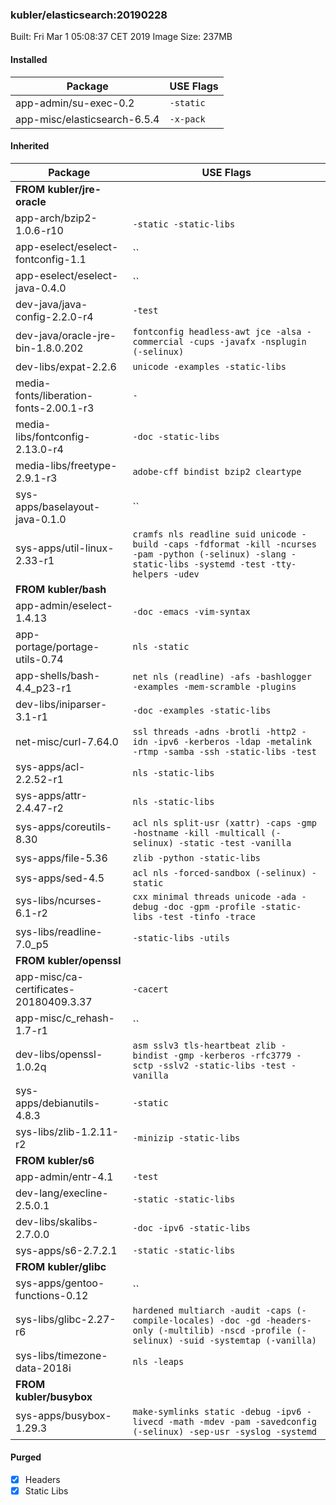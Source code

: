 ### kubler/elasticsearch:20190228

Built: Fri Mar  1 05:08:37 CET 2019
Image Size: 237MB


#### Installed
Package | USE Flags
--------|----------
app-admin/su-exec-0.2 | `-static`
app-misc/elasticsearch-6.5.4 | `-x-pack`
#### Inherited
Package | USE Flags
--------|----------
**FROM kubler/jre-oracle** |
app-arch/bzip2-1.0.6-r10 | `-static -static-libs`
app-eselect/eselect-fontconfig-1.1 | ``
app-eselect/eselect-java-0.4.0 | ``
dev-java/java-config-2.2.0-r4 | `-test`
dev-java/oracle-jre-bin-1.8.0.202 | `fontconfig headless-awt jce -alsa -commercial -cups -javafx -nsplugin (-selinux)`
dev-libs/expat-2.2.6 | `unicode -examples -static-libs`
media-fonts/liberation-fonts-2.00.1-r3 | `-`
media-libs/fontconfig-2.13.0-r4 | `-doc -static-libs`
media-libs/freetype-2.9.1-r3 | `adobe-cff bindist bzip2 cleartype`
sys-apps/baselayout-java-0.1.0 | ``
sys-apps/util-linux-2.33-r1 | `cramfs nls readline suid unicode -build -caps -fdformat -kill -ncurses -pam -python (-selinux) -slang -static-libs -systemd -test -tty-helpers -udev`
**FROM kubler/bash** |
app-admin/eselect-1.4.13 | `-doc -emacs -vim-syntax`
app-portage/portage-utils-0.74 | `nls -static`
app-shells/bash-4.4_p23-r1 | `net nls (readline) -afs -bashlogger -examples -mem-scramble -plugins`
dev-libs/iniparser-3.1-r1 | `-doc -examples -static-libs`
net-misc/curl-7.64.0 | `ssl threads -adns -brotli -http2 -idn -ipv6 -kerberos -ldap -metalink -rtmp -samba -ssh -static-libs -test`
sys-apps/acl-2.2.52-r1 | `nls -static-libs`
sys-apps/attr-2.4.47-r2 | `nls -static-libs`
sys-apps/coreutils-8.30 | `acl nls split-usr (xattr) -caps -gmp -hostname -kill -multicall (-selinux) -static -test -vanilla`
sys-apps/file-5.36 | `zlib -python -static-libs`
sys-apps/sed-4.5 | `acl nls -forced-sandbox (-selinux) -static`
sys-libs/ncurses-6.1-r2 | `cxx minimal threads unicode -ada -debug -doc -gpm -profile -static-libs -test -tinfo -trace`
sys-libs/readline-7.0_p5 | `-static-libs -utils`
**FROM kubler/openssl** |
app-misc/ca-certificates-20180409.3.37 | `-cacert`
app-misc/c_rehash-1.7-r1 | ``
dev-libs/openssl-1.0.2q | `asm sslv3 tls-heartbeat zlib -bindist -gmp -kerberos -rfc3779 -sctp -sslv2 -static-libs -test -vanilla`
sys-apps/debianutils-4.8.3 | `-static`
sys-libs/zlib-1.2.11-r2 | `-minizip -static-libs`
**FROM kubler/s6** |
app-admin/entr-4.1 | `-test`
dev-lang/execline-2.5.0.1 | `-static -static-libs`
dev-libs/skalibs-2.7.0.0 | `-doc -ipv6 -static-libs`
sys-apps/s6-2.7.2.1 | `-static -static-libs`
**FROM kubler/glibc** |
sys-apps/gentoo-functions-0.12 | ``
sys-libs/glibc-2.27-r6 | `hardened multiarch -audit -caps (-compile-locales) -doc -gd -headers-only (-multilib) -nscd -profile (-selinux) -suid -systemtap (-vanilla)`
sys-libs/timezone-data-2018i | `nls -leaps`
**FROM kubler/busybox** |
sys-apps/busybox-1.29.3 | `make-symlinks static -debug -ipv6 -livecd -math -mdev -pam -savedconfig (-selinux) -sep-usr -syslog -systemd`
#### Purged
- [x] Headers
- [x] Static Libs
